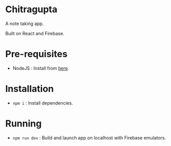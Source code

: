 # Chitragupta

A note taking app.

Built on React and Firebase.

# Pre-requisites

- NodeJS : Install from [here](https://nodejs.org/en/).

# Installation

- `npm i` : Install dependencies.

# Running

- `npm run dev` : Build and launch app on localhost with Firebase emulators.
